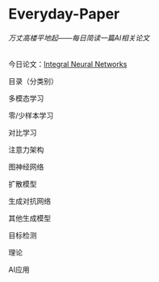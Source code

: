 # Everyday-Paper

###### 万丈高楼平地起——每日简读一篇AI相关论文

今日论文：[Integral Neural Networks](https://github.com/sevenactors/Everyday-Paper/blob/main/论文/AI理论/Integral%20Neural%20Networks.md)

  

目录（分类别）

多模态学习

零/少样本学习

对比学习

注意力架构

图神经网络

扩散模型

生成对抗网络

其他生成模型

目标检测

理论

AI应用